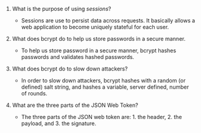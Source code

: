 <!-- Answers to the Short Answer Essay Questions go here -->

1. What is the purpose of using _sessions_?
     - Sessions are use to persist data across requests. It basically allows a web application to become uniquely stateful for each user.

2. What does bcrypt do to help us store passwords in a secure manner.
    - To help us store password in a secure manner, bcrypt hashes passwords and validates hashed passwords.

3. What does bcrypt do to slow down attackers?
    - In order to slow down attackers, bcrypt hashes with a random (or defined) salt string, and hashes a variable, server defined, number of rounds.

4. What are the three parts of the JSON Web Token?
    - The three parts of the JSON web token are: 1. the header, 2. the payload, and 3. the signature.
